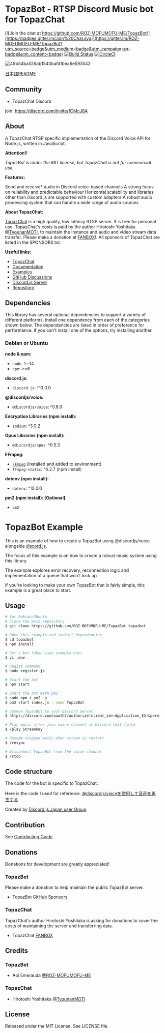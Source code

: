 ﻿
# TopazBot - RTSP Discord Music bot for TopazChat
[![Join the chat at https://github.com/ROZ-MOFUMOFU-ME/TopazBot/](https://badges.gitter.im/Join%20Chat.svg)](https://gitter.im/ROZ-MOFUMOFU-ME/TopazBot?utm_source=badge&utm_medium=badge&utm_campaign=pr-badge&utm_content=badge)
[![Build Status](https://travis-ci.com/ROZ-MOFUMOFU-ME/TopazBot.svg?branch=main)](https://travis-ci.org/ROZ-MOFUMOFU-ME/TopazBot) 
[![CircleCI](https://circleci.com/gh/ROZ-MOFUMOFU-ME/TopazBot/tree/main.svg?style=svg)](https://circleci.com/gh/ROZ-MOFUMOFU-ME/TopazBot/tree/main)

![49b54ba526ab1540bafd1bea6e593542](https://user-images.githubusercontent.com/35634920/129456355-da650b6d-37e1-4da0-a362-f056eebea238.png)

[日本語README](./README-JP.md)

## Community
- TopazChat Discord

join: https://discord.com/invite/fCMcJ8A

## About
A TopazChat RTSP specific implementation of the Discord Voice API for Node.js, written in JavaScript.

**Attention!!**

*TopazBot is under the MIT license, but TopazChat is not for commercial use.*

**Features:**

Send and receive* audio in Discord voice-based channels
A strong focus on reliability and predictable behaviour
Horizontal scalability and libraries other than discord.js are supported with custom adapters
A robust audio processing system that can handle a wide range of audio sources

**About TopazChat:**

[TopazChat](https://booth.pm/ja/items/1752066)
is a high quality, low latency RTSP server. It is free for personal use.
TopazChat's costs is paid by the author Hirotoshi Yoshitaka [@TyounanMOTI](https://github.com/TyounanMOTI), 
to maintain the instance and audio and video stream data transfer.
Please make a donation at [FANBOX](https://tyounanmoti.fanbox.cc/)!.
All sponsors of TopazChat are listed in the SPONSORS.txt.


**Useful links:**
- [TopazChat](https://booth.pm/ja/items/1752066)
- [Documentation](https://discordjs.github.io/voice)
- [Examples](https://github.com/discordjs/voice/tree/main/examples)
- [GitHub Discussions](https://github.com/discordjs/voice/discussions)
- [Discord.js Server](https://discord.gg/djs)
- [Repository](https://github.com/discordjs/voice)

## Dependencies
This library has several optional dependencies to support a variety
of different platforms. Install one dependency from each of the
categories shown below. The dependencies are listed in order of
preference for performance. If you can't install one of the options,
try installing another.

### Debian or Ubuntu

**node & npm:**

- `node`: >=14
- `npm`: >=6

**discord.js:**

- `discord.js`: ^13.0.0

**@discordjs/voice:**

- `@discordjs/voice`: ^0.6.0

**Encryption Libraries (npm install):**

- `sodium`: ^3.0.2

**Opus Libraries (npm install):**

- `@discordjs/opus`: ^0.5.3

**FFmpeg:**

- [`FFmpeg`](https://ffmpeg.org/) (installed and added to environment)
- `ffmpeg-static`: ^4.2.7 (npm install)

**dotenv (npm install):**

- `dotenv`: ^10.0.0

**pm2 (npm install): [Optional]**

- `pm2`

# TopazBot Example

This is an example of how to create a TopazBot using @discordjs/voice alongside [discord.js](https://github.com/discordjs/discord.js).

The focus of this example is on how to create a robust music system using this library. 

The example explores error recovery, reconnection logic and implementation of a queue that won't lock up.

If you're looking to make your own TopazBot that is fairly simple, this example is a great place to start.

## Usage

```bash
# for Debian/Ubuntu
# Clone the main repository
$ git clone https://github.com/ROZ-MOFUMOFU-ME/TopazBot topazbot

# Open this example and install dependencies
$ cd topazbot
$ npm install

# Set a bot token (see example.env)
$ vi .env

# Regist command
$ node register.js

# Start the bot
$ npm start

# Start the bot with pm2
$ sudo npm i pm2 -g
$ pm2 start index.js --name TopazBot

# Summon TopazBot to your Discord Server
$ https://discord.com/oauth2/authorize?client_id=<Application_ID>&permissions=105263402240&scope=bot%20applications.commands

# Play music after join voice channel at Discord text field
$ /play StreamKey

# Resume stopped music when stream is restart
$ /resync

# Disconnect TopazBot from the voice channel
$ /stop
```

## Code structure
The code for the bot is specific to TopazChat.

Here is the code I used for reference. [@discordjs/voiceを使用して音声を再生する](https://scrapbox.io/discordjs-japan/%E9%9F%B3%E5%A3%B0%E3%82%92%E5%86%8D%E7%94%9F%E3%81%99%E3%82%8B)

Created by [Discord.js Japan user Group](https://scrapbox.io/discordjs-japan/)

## Contribution
See [Contributing Guide](https://github.com/ROZ-MOFUMOFU-ME/topazbot/blob/main/.github/CONTRIBUTING.md).

## Donations

Donations for development are greatly appreciated!

### TopazBot

Please make a donation to help maintain the public TopazBot server.

* TopazBot [GitHub Sponsors](https://github.com/sponsors/ROZ-MOFUMOFU-ME?o=sd&sc=t)

### TopazChat

TopazChat's author Hirotoshi Yoshitaka is asking for donations to cover the costs of maintaining the server and transferring data.
 
* TopazChat [FANBOX](https://tyounanmoti.fanbox.cc/)

## Credits

### TopazBot
 
* Aoi Emerauda [@ROZ-MOFUMOFU-ME](https://github.com/ROZ-MOFUMOFU-ME)

### TopazChat

* Hirotoshi Yoshitaka [@TyounanMOTI](https://github.com/TyounanMOTI)

## License
Released under the MIT License. See LICENSE file.
